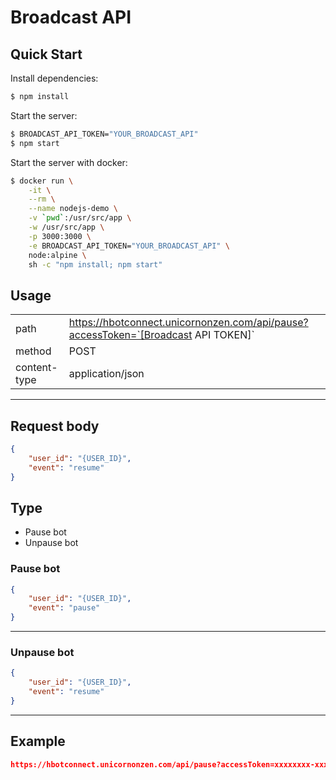 # Broadcast API

## Quick Start

Install dependencies:
```bash
$ npm install
```

Start the server:
```bash
$ BROADCAST_API_TOKEN="YOUR_BROADCAST_API"
$ npm start
```

Start the server with docker:
```bash
$ docker run \
    -it \
    --rm \
    --name nodejs-demo \
    -v `pwd`:/usr/src/app \
    -w /usr/src/app \
    -p 3000:3000 \
    -e BROADCAST_API_TOKEN="YOUR_BROADCAST_API" \
    node:alpine \
    sh -c "npm install; npm start"
```

## Usage


|              |                                   |
| ------------ | --------------------------------- |
| path         | https://hbotconnect.unicornonzen.com/api/pause?accessToken=`[Broadcast API TOKEN]`        |
| method       | POST                               |
| content-type | application/json                   |

---

## Request body

```json
{
    "user_id": "{USER_ID}",
    "event": "resume"
}
```
## Type
- Pause bot
- Unpause bot

### Pause bot

```json
{
    "user_id": "{USER_ID}",
    "event": "pause"
}
```
---
### Unpause bot

```json
{
    "user_id": "{USER_ID}",
    "event": "resume"
}
```
---

## Example

```json
https://hbotconnect.unicornonzen.com/api/pause?accessToken=xxxxxxxx-xxxx-xxxx-xxxx-xxxxxxxxxxxx
```
